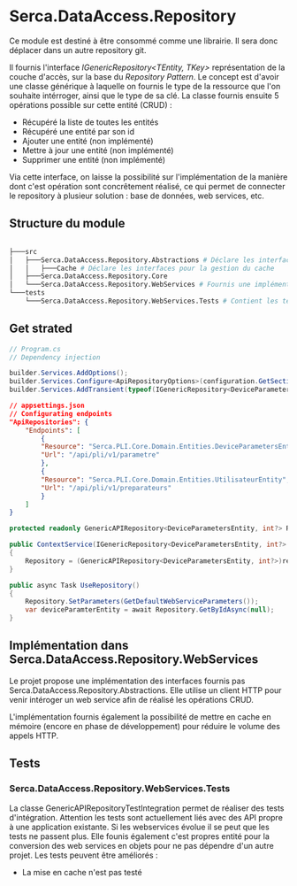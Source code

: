﻿# Serca.DataAccess.Repository

Ce module est destiné à être consommé comme une librairie. Il sera donc déplacer dans un autre repository git.

Il fournis l'interface _IGenericRepository<TEntity, TKey>_ représentation de la couche d'accès, sur la base du _Repository Pattern_. Le concept est d'avoir une classe générique à laquelle on fournis le type de la ressource que l'on souhaite intérroger, ainsi que le type de sa clé. La classe fournis ensuite 5 opérations possible sur cette entité (CRUD) :

* Récupéré la liste de toutes les entités
* Récupéré une entité par son id
* Ajouter une entité (non implémenté)
* Mettre à jour une entité (non implémenté)
* Supprimer une entité (non implémenté)

Via cette interface, on laisse la possibilité sur l'implémentation de la manière dont c'est opération sont concrêtement réalisé, ce qui permet de connecter le repository à plusieur solution : base de données, web services, etc.

## Structure du module

``` bash

├───src
│   ├───Serca.DataAccess.Repository.Abstractions # Déclare les interfaces pour la couche infrastructure
│   │   ├───Cache # Déclare les interfaces pour la gestion du cache
│   ├───Serca.DataAccess.Repository.Core
│   └───Serca.DataAccess.Repository.WebServices # Fournis une implémentation de Serca.DataAccess.Repository.Abstractions
└───tests
    └───Serca.DataAccess.Repository.WebServices.Tests # Contient les tests unitaire et d'intégrations

```

## Get strated

``` C#
// Program.cs
// Dependency injection

builder.Services.AddOptions();
builder.Services.Configure<ApiRepositoryOptions>(configuration.GetSection("ApiRepositories"));
builder.Services.AddTransient(typeof(IGenericRepository<DeviceParametersEntity, int?>), typeof(GenericAPIRepository<DeviceParametersEntity, int?>));
```

``` json
// appsettings.json
// Configurating endpoints 
"ApiRepositories": {
    "Endpoints": [
        {
        "Resource": "Serca.PLI.Core.Domain.Entities.DeviceParametersEntity",
        "Url": "/api/pli/v1/parametre"
        },
        {
        "Resource": "Serca.PLI.Core.Domain.Entities.UtilisateurEntity",
        "Url": "/api/pli/v1/preparateurs"
        }
    ]
}
```

``` C#
protected readonly GenericAPIRepository<DeviceParametersEntity, int?> Repository;

public ContextService(IGenericRepository<DeviceParametersEntity, int?> repository)
{
    Repository = (GenericAPIRepository<DeviceParametersEntity, int?>)repository;
}

public async Task UseRepository()
{
    Repository.SetParameters(GetDefaultWebServiceParameters());
    var deviceParamterEntity = await Repository.GetByIdAsync(null);
}
```

## Implémentation dans Serca.DataAccess.Repository.WebServices

Le projet propose une implémentation des interfaces fournis pas Serca.DataAccess.Repository.Abstractions. Elle utilise un client HTTP pour venir intéroger un web service afin de réalisé les opérations CRUD.

L'implémentation fournis également la possibilité de mettre en cache en mémoire (encore en phase de développement) pour réduire le volume des appels HTTP.

## Tests

### Serca.DataAccess.Repository.WebServices.Tests

La classe GenericAPIRepositoryTestIntegration permet de réaliser des tests d'intégration. Attention les tests sont actuellement liés avec des API propre à une application existante. Si les webservices évolue il se peut que les tests ne passent plus.
Elle founis également c'est propres entité pour la conversion des web services en objets pour ne pas dépendre d'un autre projet. Les tests peuvent être améliorés :

* La mise en cache n'est pas testé
